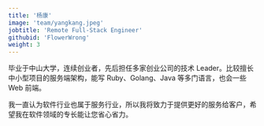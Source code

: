 ```yaml
---
title: '杨康'
image: 'team/yangkang.jpeg'
jobtitle: 'Remote Full-Stack Engineer'
githubid: 'FlowerWrong'
weight: 3
---
```


毕业于中山大学，连续创业者，先后担任多家创业公司的技术 Leader。比较擅长中小型项目的服务端架构，能写 Ruby、Golang、Java 等多门语言，也会一些 Web 前端。

我一直认为软件行业也属于服务行业，所以我将致力于提供更好的服务给客户，希望我在软件领域的专长能让您省心省力。
